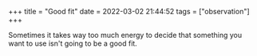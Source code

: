 +++
title = "Good fit"
date = 2022-03-02 21:44:52
tags = ["observation"]
+++

Sometimes it takes way too much energy to decide that something you want to use
isn't going to be a good fit.
